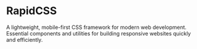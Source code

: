 # RapidCSS
A lightweight, mobile-first CSS framework for modern web development. Essential components and utilities for building responsive websites quickly and efficiently.

